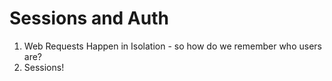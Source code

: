 # Sessions and Auth

1. Web Requests Happen in Isolation - so how do we remember who users are?
2. Sessions!
